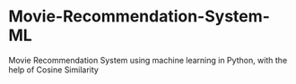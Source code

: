 # Movie-Recommendation-System-ML
Movie Recommendation System using machine learning in Python, with the help of Cosine Similarity
